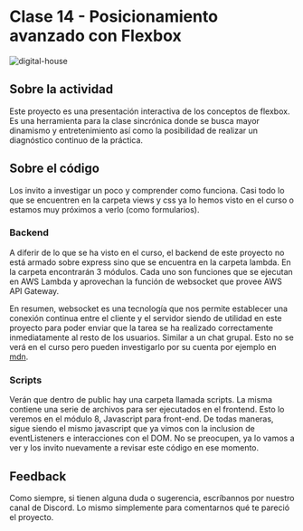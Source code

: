 # Clase 14 - Posicionamiento avanzado con Flexbox

![digital-house](https://user-images.githubusercontent.com/81197487/166121694-0ecf8adc-7dc5-4809-9223-ff72edebc779.gif)

## Sobre la actividad

Este proyecto es una presentación interactiva de los conceptos de flexbox. Es una herramienta para la clase sincrónica donde se busca mayor dinamismo y entretenimiento así como la posibilidad de realizar un diagnóstico continuo de la práctica.

## Sobre el código

Los invito a investigar un poco y comprender como funciona. Casi todo lo que se encuentren en la carpeta views y css ya lo hemos visto en el curso o estamos muy próximos a verlo (como formularios).

### Backend

A diferir de lo que se ha visto en el curso, el backend de este proyecto no está armado sobre express sino que se encuentra en la carpeta lambda. En la carpeta encontrarán 3 módulos. Cada uno son funciones que se ejecutan en AWS Lambda y aprovechan la función de websocket que provee AWS API Gateway.

En resumen, websocket es una tecnología que nos permite establecer una conexión continua entre el cliente y el servidor siendo de utilidad en este proyecto para poder enviar que la tarea se ha realizado correctamente inmediatamente al resto de los usuarios. Similar a un chat grupal. Esto no se verá en el curso pero pueden investigarlo por su cuenta por ejemplo en [mdn](https://developer.mozilla.org/es/docs/Web/API/WebSockets_API/Writing_WebSocket_client_applications).

### Scripts

Verán que dentro de public hay una carpeta llamada scripts. La misma contiene una serie de archivos para ser ejecutados en el frontend. Esto lo veremos en el módulo 8, Javascript para front-end. De todas maneras, sigue siendo el mismo javascript que ya vimos con la inclusion de eventListeners e interacciones con el DOM. No se preocupen, ya lo vamos a ver y los invito nuevamente a revisar este código en ese momento.

## Feedback

Como siempre, si tienen alguna duda o sugerencia, escríbannos por nuestro canal de Discord. Lo mismo simplemente para comentarnos qué te pareció el proyecto.
